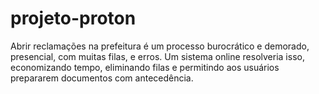 # projeto-proton
Abrir reclamações na prefeitura é um processo burocrático e demorado, presencial, com muitas filas, e erros. Um sistema online resolveria isso, economizando tempo, eliminando filas e permitindo aos usuários prepararem documentos com antecedência. 
